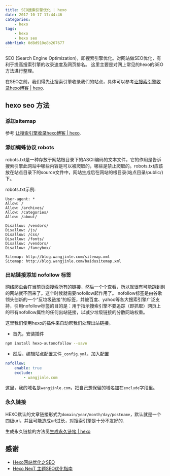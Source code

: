 ```yaml
---
title: SEO搜索引擎优化 | hexo
date: 2017-10-17 17:44:46
categories:
    - hexo
tags:
    - hexo
    - hexo seo
abbrlink: 0d8d910e8b267677
---
```


SEO (Search Engine Optimization)，即搜索引擎优化。对网站做SEO优化，有利于提高搜索引擎的收录速度及网页排名。
这里主要是对网上常见的hexo的SEO方法进行整理。

在SEO之前，我们得先让搜索引擎收录我们的站点，具体可以参考[让搜索引擎收录hexo博客 | hexo](http://blog.wangjinle.com/posts/27104d21b87c0633.html).

## hexo seo 方法

### 添加sitemap

参考 [让搜索引擎收录hexo博客 | hexo](http://blog.wangjinle.com/posts/27104d21b87c0633.html).

### 添加蜘蛛协议 robots

robots.txt是一种存放于网站根目录下的ASCII编码的文本文件，它的作用是告诉搜索引擎此网站中哪些内容是可以被爬取的，哪些是禁止爬取的。robots.txt应该放在站点目录下的source文件中，网站生成后在网站的根目录(站点目录/public/)下。

robots.txt示例:
```
User-agent: *
Allow: /
Allow: /archives/
Allow: /categories/
Allow: /about/

Disallow: /vendors/
Disallow: /js/
Disallow: /css/
Disallow: /fonts/
Disallow: /vendors/
Disallow: /fancybox/

Sitemap: http://blog.wangjinle.com/sitemap.xml
Sitemap: http://blog.wangjinle.com/baidusitemap.xml
```

### 出站链接添加 nofollow 标签

网络爬虫会在当前页面搜索所有的链接，然后一个个查看，所以就很有可能跳到别的网站就不回来了。这个时候就需要nofollow起作用了。
nofollow标签是由谷歌领头创新的一个“反垃圾链接”的标签，并被百度、yahoo等各大搜索引擎广泛支持，引用nofollow标签的目的是：用于指示搜索引擎不要追踪（即抓取）网页上的带有nofollow属性的任何出站链接，以减少垃圾链接的分散网站权重。

这里我们使用hexo的插件来自动帮我们处理出站链接。

* 首先，安装插件
```sh
npm install hexo-autonofollow --save
```

* 然后，编辑站点配置文件`_config.yml`，加入配置
```yml
nofollow:
    enable: true
    exclude:
        - wangjinle.com
```
这里，我的域名是`wangjinle.com`，把自己想保留的域名加在`exclude`字段里。

### 永久链接

HEXO默认的文章链接形式为`domain/year/month/day/postname`，默认就是一个四级url，并且可能造成url过长，对搜索引擎是十分不友好的.

生成永久链接的方法见[生成永久链接 | hexo](http://www.wangjinle.com/posts/313ea05a1562b260.html)

## 感谢

* [Hexo网站优化之SEO](http://www.jeyzhang.com/hexo-website-seo.html)
* [Hexo NexT 主题SEO优化指南](https://blog.paddings.cn/2016/08/16/blog/Hexo-NexT-SEO/)

